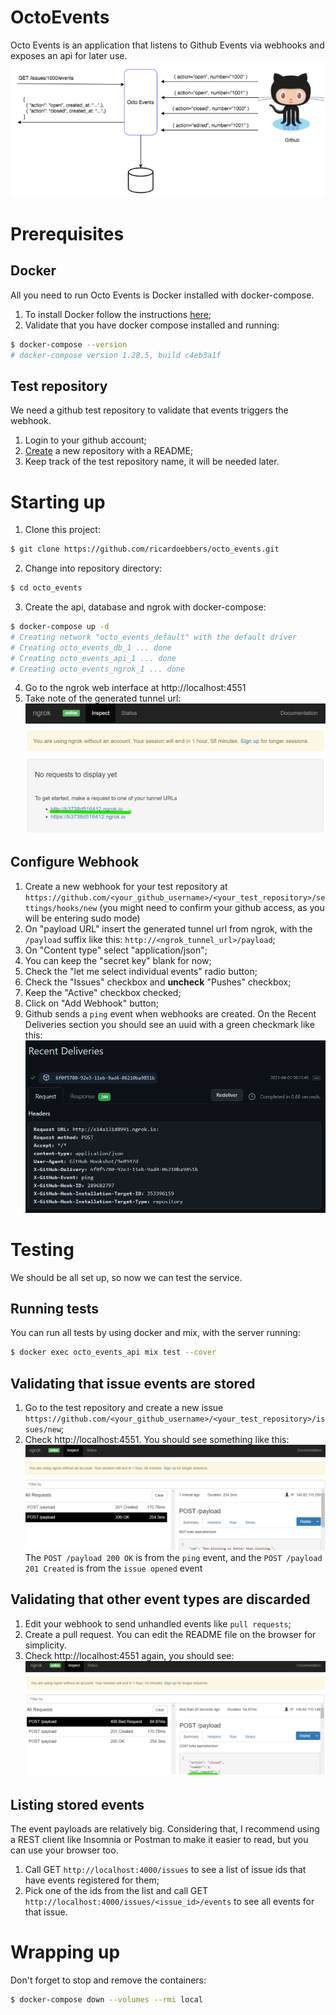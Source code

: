 # OctoEvents

Octo Events is an application that listens to Github Events via webhooks and exposes an api for later use.  
![Octo events](./img/octo_events.png)

# Prerequisites

## Docker

All you need to run Octo Events is Docker installed with docker-compose.

1. To install Docker follow the instructions [here](https://docs.docker.com/get-docker/);
2. Validate that you have docker compose installed and running:
```bash
$ docker-compose --version
# docker-compose version 1.28.5, build c4eb3a1f
```

## Test repository

We need a github test repository to validate that events triggers the webhook.

1. Login to your github account;
2. [Create](https://github.com/new) a new repository with a README;
3. Keep track of the test repository name, it will be needed later.

# Starting up

1. Clone this project:
```bash
$ git clone https://github.com/ricardoebbers/octo_events.git
```
2. Change into repository directory:
```bash
$ cd octo_events
```
3. Create the api, database and ngrok with docker-compose:
```bash
$ docker-compose up -d
# Creating network "octo_events_default" with the default driver
# Creating octo_events_db_1 ... done
# Creating octo_events_api_1 ... done
# Creating octo_events_ngrok_1 ... done
```
4. Go to the ngrok web interface at http://localhost:4551
5. Take note of the generated tunnel url:
![Ngrok tunnel Url](img/ngrok_tunnel_url.png)

## Configure Webhook

1. Create a new webhook for your test repository at `https://github.com/<your_github_username>/<your_test_repository>/settings/hooks/new` (you might need to confirm your github access, as you will be entering sudo mode)
2. On "payload URL" insert the generated tunnel url from ngrok, with the `/payload` suffix like this: `http://<ngrok_tunnel_url>/payload`;
3. On "Content type" select "application/json";
4. You can keep the "secret key" blank for now;
5. Check the "let me select individual events" radio button;
6. Check the "Issues" checkbox and **uncheck** "Pushes" checkbox;
7. Keep the "Active" checkbox checked;
8. Click on "Add Webhook" button;
9. Github sends a `ping` event when webhooks are created. On the Recent Deliveries section you should see an uuid with a green checkmark like this: ![Ping ok](./img/ping_ok.png)

# Testing

We should be all set up, so now we can test the service.

## Running tests

You can run all tests by using docker and mix, with the server running:
```bash
$ docker exec octo_events_api mix test --cover
```

## Validating that issue events are stored

1. Go to the test repository and create a new issue `https://github.com/<your_github_username>/<your_test_repository>/issues/new`;
2. Check http://localhost:4551. You should see something like this: 
![Ngrok success](./img/ngrok_success.png)
The `POST /payload 200 OK` is from the `ping` event, and the `POST /payload 201 Created` is from the `issue opened` event

## Validating that other event types are discarded

1. Edit your webhook to send unhandled events like `pull requests`;
2. Create a pull request. You can edit the README file on the browser for simplicity.
3. Check http://localhost:4551 again, you should see:
![Ngrok fail](./img/ngrok_fail.png)

## Listing stored events

The event payloads are relatively big. Considering that, I recommend using a REST client like Insomnia or Postman to make it easier to read, but you can use your browser too. 

1. Call GET `http://localhost:4000/issues` to see a list of issue ids that have events registered for them;
2. Pick one of the ids from the list and call GET `http://localhost:4000/issues/<issue_id>/events` to see all events for that issue.

# Wrapping up

Don't forget to stop and remove the containers:
```bash
$ docker-compose down --volumes --rmi local
```
